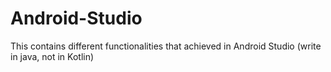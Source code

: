 # Android-Studio
This contains different functionalities that achieved in Android Studio (write in java, not in Kotlin)
